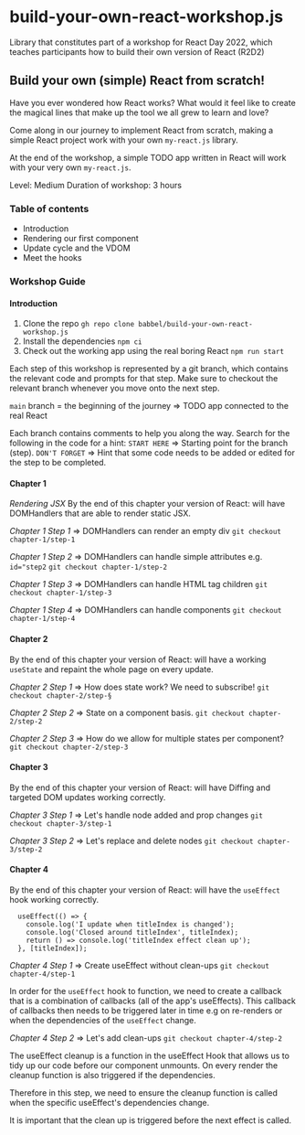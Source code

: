 # build-your-own-react-workshop.js

Library that constitutes part of a workshop for React Day 2022, which teaches participants how to build their own version of React (R2D2)

## Build your own (simple) React from scratch!

Have you ever wondered how React works?
What would it feel like to create the magical lines that make up the tool we all grew to learn and love?

Come along in our journey to implement React from scratch, making a simple React project work with your own `my-react.js` library.

At the end of the workshop, a simple TODO app written in React will work with your very own `my-react.js`.

Level: Medium
Duration of workshop: 3 hours

### Table of contents

- Introduction
- Rendering our first component
- Update cycle and the VDOM
- Meet the hooks

### Workshop Guide

#### Introduction

1. Clone the repo `gh repo clone babbel/build-your-own-react-workshop.js`
2. Install the dependencies `npm ci`
3. Check out the working app using the real boring React `npm run start`

Each step of this workshop is represented by a git branch, which contains the relevant code and prompts for that step. Make sure to checkout the relevant branch whenever you move onto the next step.

`main` branch = the beginning of the journey => TODO app connected to the real React

Each branch contains comments to help you along the way. Search for the following in the code for a hint:
`START HERE` => Starting point for the branch (step).
`DON'T FORGET` => Hint that some code needs to be added or edited for the step to be completed.

#### Chapter 1

_Rendering JSX_
By the end of this chapter your version of React: will have DOMHandlers that are able to render static JSX.

_Chapter 1 Step 1_ => DOMHandlers can render an empty div
`git checkout chapter-1/step-1`

_Chapter 1 Step 2_ => DOMHandlers can handle simple attributes
e.g. `id="step2`
`git checkout chapter-1/step-2`

_Chapter 1 Step 3_ => DOMHandlers can handle HTML tag children
`git checkout chapter-1/step-3`

_Chapter 1 Step 4_ => DOMHandlers can handle components
`git checkout chapter-1/step-4`

#### Chapter 2

By the end of this chapter your version of React: will have a working `useState` and repaint the whole page on every update.

_Chapter 2 Step 1_ => How does state work? We need to subscribe!
`git checkout chapter-2/step-§`

_Chapter 2 Step 2_ => State on a component basis.
`git checkout chapter-2/step-2`

_Chapter 2 Step 3_ => How do we allow for multiple states per component?
`git checkout chapter-2/step-3`

#### Chapter 3

By the end of this chapter your version of React: will have Diffing and targeted DOM updates working correctly.

_Chapter 3 Step 1_ => Let's handle node added and prop changes
`git checkout chapter-3/step-1`

_Chapter 3 Step 2_ => Let's replace and delete nodes
`git checkout chapter-3/step-2`

#### Chapter 4

By the end of this chapter your version of React: will have the `useEffect` hook working correctly.

```
  useEffect(() => {
    console.log('I update when titleIndex is changed');
    console.log('Closed around titleIndex', titleIndex);
    return () => console.log('titleIndex effect clean up');
  }, [titleIndex]);
```

_Chapter 4 Step 1_ => Create useEffect without clean-ups
`git checkout chapter-4/step-1`

In order for the `useEffect` hook to function, we need to create a callback that is a combination of callbacks (all of the app's useEffects). This callback of callbacks then needs to be triggered later in time e.g on re-renders or when the dependencies of the `useEffect` change.

_Chapter 4 Step 2_ => Let's add clean-ups
`git checkout chapter-4/step-2`

The useEffect cleanup is a function in the useEffect Hook that allows us to tidy up our code before our component unmounts. On every render the cleanup function is also triggered if the dependencies.

Therefore in this step, we need to ensure the cleanup function is called when the specific useEffect's dependencies change.

It is important that the clean up is triggered before the next effect is called.

